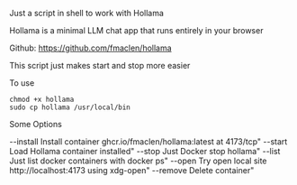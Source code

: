 Just a script in shell to work with Hollama

Hollama is a minimal LLM chat app that runs entirely in your browser

Github: https://github.com/fmaclen/hollama

This script just makes start and stop more easier

To use
```
chmod +x hollama
sudo cp hollama /usr/local/bin
```

Some Options

--install    Install container ghcr.io/fmaclen/hollama:latest at 4173/tcp"
--start      Load Hollama container installed"
--stop       Just Docker stop hollama"
--list       Just list docker containers with docker ps"
--open       Try open local site http://localhost:4173 using xdg-open"
--remove     Delete container" 
